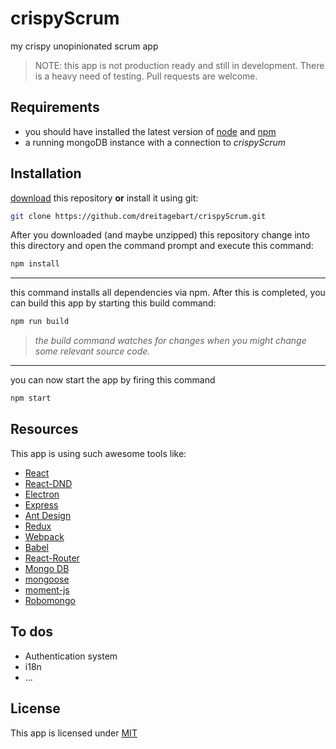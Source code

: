# crispyScrum

my crispy unopinionated scrum app

> NOTE: this app is not production ready and still in development. There is a heavy need of testing. Pull requests are welcome.

## Requirements

 - you should have installed the latest version of [node](https://nodejs.org) and [npm](https://www.npmjs.com/)
 - a running mongoDB instance with a connection to _crispyScrum_

## Installation

[download](https://github.com/dreitagebart/crispyScrum/archive/master.zip) this repository __or__ install it using git:

```bash
git clone https://github.com/dreitagebart/crispyScrum.git
```

After you downloaded (and maybe unzipped) this repository change into this directory and open the command prompt and execute this command:

```bash
npm install
```
---
this command installs all dependencies via npm. After this is completed, you can build this app by starting this build command:
```bash
npm run build
```
> _the build command watches for changes when you might change some relevant source code._

---

you can now start the app by firing this command
```bash
npm start
```

## Resources

This app is using such awesome tools like:

- [React](https://facebook.github.io/react)
- [React-DND](http://react-dnd.github.io/react-dnd)
- [Electron](https://electron.atom.io)
- [Express](http://expressjs.com)
- [Ant Design](https://ant.design)
- [Redux](http://redux.js.org)
- [Webpack](https://webpack.js.org)
- [Babel](babeljs.io)
- [React-Router](https://github.com/ReactTraining/react-router)
- [Mongo DB](https://www.mongodb.com)
- [mongoose](http://mongoosejs.com)
- [moment-js](http://momentjs.com)
- [Robomongo](https://robomongo.org)

## To dos

 - Authentication system
 - i18n 
 - ...

 ## License

 This app is licensed under [MIT](https://choosealicense.com/licenses/mit)